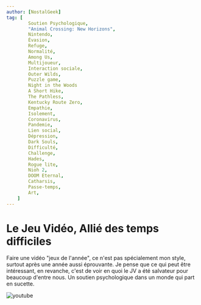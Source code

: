 ```yaml
---
author: [NostalGeek]
tag: [
        Soutien Psychologique,
        "Animal Crossing: New Horizons",
        Nintendo,
        Évasion,
        Refuge,
        Normalité,
        Among Us,
        Multijoueur,
        Interaction sociale,
        Outer Wilds,
        Puzzle game,
        Night in the Woods
        A Short Hike,
        The Pathless,
        Kentucky Route Zero,
        Empathie,
        Isolement,
        Coronavirus,
        Pandemie,
        Lien social,
        Dépression,
        Dark Souls,
        Difficulté,
        Challenge,
        Hades,
        Rogue lite,
        Nioh 2,
        DOOM Eternal,
        Catharsis,
        Passe-temps,
        Art,
    ]
---
```


# Le Jeu Vidéo, Allié des temps difficiles

Faire une vidéo "jeux de l'année", ce n'est pas spécialement mon style, surtout après une année aussi éprouvante. Je pense que ce qui peut être intéressant, en revanche, c'est de voir en quoi le JV a été salvateur pour beaucoup d'entre nous. Un soutien psychologique dans un monde qui part en sucette.

![youtube](https://www.youtube.com/watch?v=maGRe4Pa1yg)
